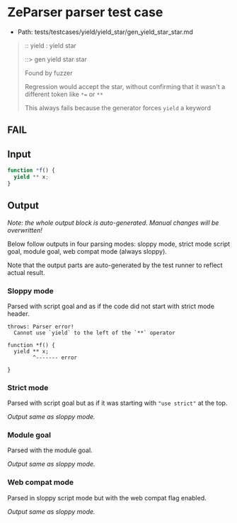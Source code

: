 # ZeParser parser test case

- Path: tests/testcases/yield/yield_star/gen_yield_star_star.md

> :: yield : yield star
>
> ::> gen yield star star
>
> Found by fuzzer
>
> Regression would accept the star, without confirming that it wasn't a different token like `*=` or `**`
>
> This always fails because the generator forces `yield` a keyword

## FAIL

## Input

`````js
function *f() {
  yield ** x;
}
`````

## Output

_Note: the whole output block is auto-generated. Manual changes will be overwritten!_

Below follow outputs in four parsing modes: sloppy mode, strict mode script goal, module goal, web compat mode (always sloppy).

Note that the output parts are auto-generated by the test runner to reflect actual result.

### Sloppy mode

Parsed with script goal and as if the code did not start with strict mode header.

`````
throws: Parser error!
  Cannot use `yield` to the left of the `**` operator

function *f() {
  yield ** x;
        ^------- error

}
`````

### Strict mode

Parsed with script goal but as if it was starting with `"use strict"` at the top.

_Output same as sloppy mode._

### Module goal

Parsed with the module goal.

_Output same as sloppy mode._

### Web compat mode

Parsed in sloppy script mode but with the web compat flag enabled.

_Output same as sloppy mode._
